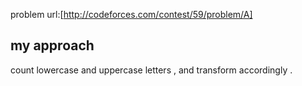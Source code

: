 problem url:[http://codeforces.com/contest/59/problem/A]
## my approach
count lowercase and uppercase letters , and transform accordingly . 
